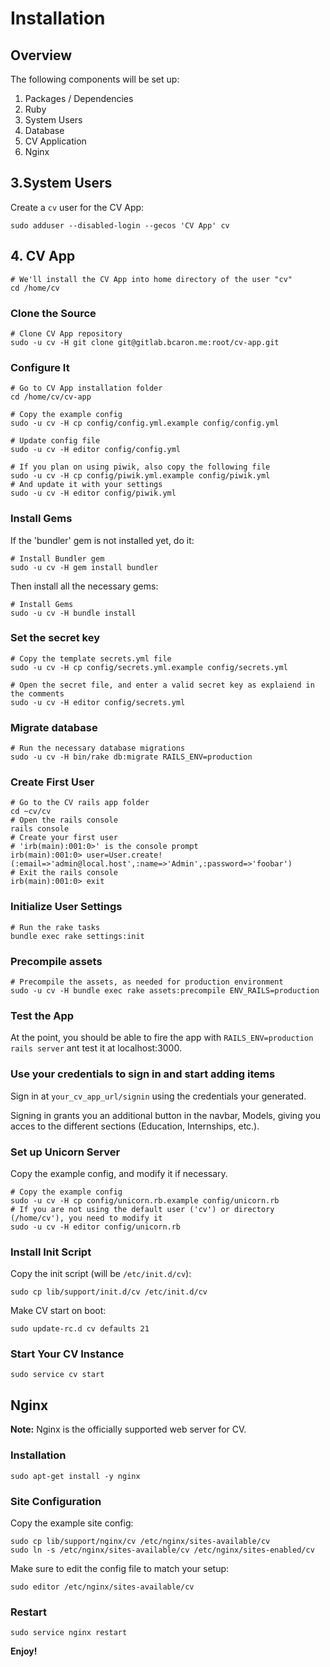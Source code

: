 # Installation

## Overview

The following components will be set up:

1. Packages / Dependencies
1. Ruby
1. System Users
1. Database
1. CV Application
1. Nginx

## 3.System Users

Create a `cv` user for the CV App:

    sudo adduser --disabled-login --gecos 'CV App' cv

## 4. CV App

    # We'll install the CV App into home directory of the user "cv"
    cd /home/cv

### Clone the Source

    # Clone CV App repository
    sudo -u cv -H git clone git@gitlab.bcaron.me:root/cv-app.git

### Configure It

    # Go to CV App installation folder
    cd /home/cv/cv-app

    # Copy the example config
    sudo -u cv -H cp config/config.yml.example config/config.yml

    # Update config file
    sudo -u cv -H editor config/config.yml

    # If you plan on using piwik, also copy the following file
    sudo -u cv -H cp config/piwik.yml.example config/piwik.yml
    # And update it with your settings
    sudo -u cv -H editor config/piwik.yml

### Install Gems

If the 'bundler' gem is not installed yet, do it:

    # Install Bundler gem
    sudo -u cv -H gem install bundler

Then install all the necessary gems:

    # Install Gems
    sudo -u cv -H bundle install

### Set the secret key

    # Copy the template secrets.yml file
    sudo -u cv -H cp config/secrets.yml.example config/secrets.yml

    # Open the secret file, and enter a valid secret key as explaiend in the comments
    sudo -u cv -H editor config/secrets.yml

### Migrate database
    # Run the necessary database migrations
    sudo -u cv -H bin/rake db:migrate RAILS_ENV=production


### Create First User

    # Go to the CV rails app folder
    cd ~cv/cv
    # Open the rails console
    rails console
    # Create your first user
    # 'irb(main):001:0>' is the console prompt
    irb(main):001:0> user=User.create!(:email=>'admin@local.host',:name=>'Admin',:password=>'foobar')
    # Exit the rails console
    irb(main):001:0> exit

### Initialize User Settings

    # Run the rake tasks
    bundle exec rake settings:init


### Precompile assets

    # Precompile the assets, as needed for production environment
    sudo -u cv -H bundle exec rake assets:precompile ENV_RAILS=production

### Test the App

At the point, you should be able to fire the app with `RAILS_ENV=production rails server`
ant test it at localhost:3000.

### Use your credentials to sign in and start adding items

Sign in at `your_cv_app_url/signin` using the credentials your generated.

Signing in grants you an additional button in the navbar, Models, giving you acces to
the different sections (Education, Internships, etc.).

### Set up Unicorn Server

Copy the example config, and modify it if necessary.

    # Copy the example config
    sudo -u cv -H cp config/unicorn.rb.example config/unicorn.rb
    # If you are not using the default user ('cv') or directory (/home/cv'), you need to modify it
    sudo -u cv -H editor config/unicorn.rb

### Install Init Script

Copy the init script (will be `/etc/init.d/cv`):

    sudo cp lib/support/init.d/cv /etc/init.d/cv

Make CV start on boot:

    sudo update-rc.d cv defaults 21

### Start Your CV Instance

    sudo service cv start

## Nginx

**Note:** Nginx is the officially supported web server for CV.

### Installation

    sudo apt-get install -y nginx

### Site Configuration

Copy the example site config:

    sudo cp lib/support/nginx/cv /etc/nginx/sites-available/cv
    sudo ln -s /etc/nginx/sites-available/cv /etc/nginx/sites-enabled/cv

Make sure to edit the config file to match your setup:

    sudo editor /etc/nginx/sites-available/cv

### Restart

    sudo service nginx restart


**Enjoy!**
